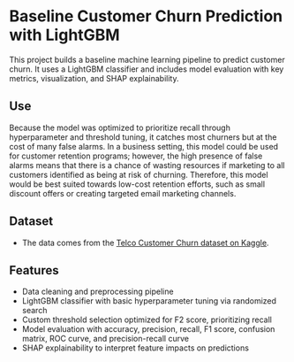 # Baseline Customer Churn Prediction with LightGBM

This project builds a baseline machine learning pipeline to predict customer churn. It uses a LightGBM classifier and includes model evaluation with key metrics, visualization, and SHAP explainability.

## Use

Because the model was optimized to prioritize recall through hyperparameter and threshold tuning, it catches most churners but at the cost of many false alarms. In a business setting, this model could be used for customer retention programs; however, the high presence of false alarms means that there is a chance of wasting resources if marketing to all customers identified as being at risk of churning. Therefore, this model would be best suited towards low-cost retention efforts, such as small discount offers or creating targeted email marketing channels.

## Dataset

- The data comes from the [Telco Customer Churn dataset on Kaggle](https://www.kaggle.com/datasets/blastchar/telco-customer-churn).

## Features

- Data cleaning and preprocessing pipeline
- LightGBM classifier with basic hyperparameter tuning via randomized search
- Custom threshold selection optimized for F2 score, prioritizing recall
- Model evaluation with accuracy, precision, recall, F1 score, confusion matrix, ROC curve, and precision-recall curve
- SHAP explainability to interpret feature impacts on predictions

